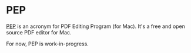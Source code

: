 # PEP

[PEP](https://macpep.org/) is an acronym for PDF Editing Program (for Mac). It's a free and open source PDF editor for Mac.

For now, PEP is work-in-progress.

